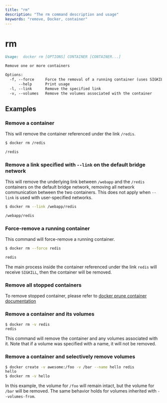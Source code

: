 ```yaml
---
title: "rm"
description: "The rm command description and usage"
keywords: "remove, Docker, container"
---
```


<!-- This file is maintained within the docker/cli GitHub
     repository at https://github.com/docker/cli/. Make all
     pull requests against that repo. If you see this file in
     another repository, consider it read-only there, as it will
     periodically be overwritten by the definitive file. Pull
     requests which include edits to this file in other repositories
     will be rejected.
-->

# rm

```markdown
Usage:  docker rm [OPTIONS] CONTAINER [CONTAINER...]

Remove one or more containers

Options:
  -f, --force     Force the removal of a running container (uses SIGKILL)
      --help      Print usage
  -l, --link      Remove the specified link
  -v, --volumes   Remove the volumes associated with the container
```

## Examples

### Remove a container

This will remove the container referenced under the link
`/redis`.

```bash
$ docker rm /redis

/redis
```

### Remove a link specified with `--link` on the default bridge network

This will remove the underlying link between `/webapp` and the `/redis`
containers on the default bridge network, removing all network communication
between the two containers. This does not apply when `--link` is used with
user-specified networks.

```bash
$ docker rm --link /webapp/redis

/webapp/redis
```

### Force-remove a running container

This command will force-remove a running container.

```bash
$ docker rm --force redis

redis
```

The main process inside the container referenced under the link `redis` will receive
`SIGKILL`, then the container will be removed.

### Remove all stopped containers

To remove stopped container, please refer to [docker prune container documentation](/docs/reference/commandline/container_prune.md) 

### Remove a container and its volumes

```bash
$ docker rm -v redis
redis
```

This command will remove the container and any volumes associated with it.
Note that if a volume was specified with a name, it will not be removed.

### Remove a container and selectively remove volumes

```bash
$ docker create -v awesome:/foo -v /bar --name hello redis
hello
$ docker rm -v hello
```

In this example, the volume for `/foo` will remain intact, but the volume for
`/bar` will be removed. The same behavior holds for volumes inherited with
`--volumes-from`.
